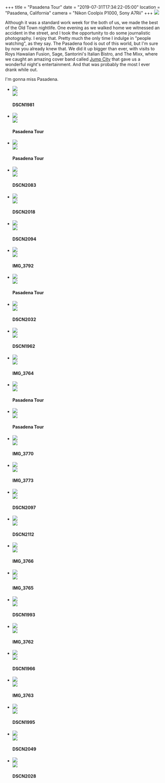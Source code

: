+++
title = "Pasadena Tour"
date = "2019-07-31T17:34:22-05:00"
location = "Pasadena, California"
camera = "Nikon Coolpix P1000, Sony A7Rii"
+++
<img src="https://live.staticflickr.com/65535/48426533512_b6464a1f29_o.jpg">
<!--more-->

Although it was a standard work week for the both of us, we made the best of the Old Town nightlife. One evening as we walked home we witnessed an accident in the street, and I took the opportunity to do some journalistic photography. I enjoy that. Pretty much the only time I indulge in "people watching", as they say. The Pasadena food is out of this world, but I'm sure by now you already knew that. We did it up bigger than ever, with visits to Roys Hawaiian Fusion, Sage, Santorini's Italian Bistro, and The Mixx, where we caught an amazing cover band called [Jump City](http://jumpcity.rocks) that gave us a wonderful night's entertainment. And that was probably the most I ever drank while out.

I'm gonna miss Pasadena. 

<div class="container-fluid">
<div class="demo-gallery dark mrb35">
	<ul id="lightgallery" class="list-unstyled row">
		<li data-sub-html="<h4>DSCN1981</h4><p>          </p>" data-src="https://live.staticflickr.com/65535/48426389536_c420a2b667_o.jpg" class="col-xs-6 col-sm-4 col-md-3">
			<a href><img class="img-responsive" src="https://live.staticflickr.com/65535/48426389536_e26216bcc2.jpg"><div class="demo-gallery-poster"><img src="/img/zoom.png"></div></a><div class="wp-caption-text"><h4>DSCN1981</h4><p>          </p></div></li>
		<li data-sub-html="<h4>Pasadena Tour</h4><p></p>" data-src="https://live.staticflickr.com/65535/48426390296_b729f7c0e8_o.jpg" class="col-xs-6 col-sm-4 col-md-3">
			<a href><img class="img-responsive" src="https://live.staticflickr.com/65535/48426390296_80db48957b.jpg"><div class="demo-gallery-poster"><img src="/img/zoom.png"></div></a><div class="wp-caption-text"><h4>Pasadena Tour</h4><p></p></div></li>
		<li data-sub-html="<h4>Pasadena Tour</h4><p></p>" data-src="https://live.staticflickr.com/65535/48426533122_48bf746977_o.jpg" class="col-xs-6 col-sm-4 col-md-3">
			<a href><img class="img-responsive" src="https://live.staticflickr.com/65535/48426533122_15f8a6cd2d.jpg"><div class="demo-gallery-poster"><img src="/img/zoom.png"></div></a><div class="wp-caption-text"><h4>Pasadena Tour</h4><p></p></div></li>
		<li data-sub-html="<h4>DSCN2083</h4><p></p>" data-src="https://live.staticflickr.com/65535/48426388886_7bba41c06c_o.jpg" class="col-xs-6 col-sm-4 col-md-3">
			<a href><img class="img-responsive" src="https://live.staticflickr.com/65535/48426388886_275be882b6.jpg"><div class="demo-gallery-poster"><img src="/img/zoom.png"></div></a><div class="wp-caption-text"><h4>DSCN2083</h4><p></p></div></li>
		<li data-sub-html="<h4>DSCN2018</h4><p>          </p>" data-src="https://live.staticflickr.com/65535/48426390011_c010c58223_o.jpg" class="col-xs-6 col-sm-4 col-md-3">
			<a href><img class="img-responsive" src="https://live.staticflickr.com/65535/48426390011_2f2b614037.jpg"><div class="demo-gallery-poster"><img src="/img/zoom.png"></div></a><div class="wp-caption-text"><h4>DSCN2018</h4><p>          </p></div></li>
		<li data-sub-html="<h4>DSCN2094</h4><p></p>" data-src="https://live.staticflickr.com/65535/48426530792_d099179f11_o.jpg" class="col-xs-6 col-sm-4 col-md-3">
			<a href><img class="img-responsive" src="https://live.staticflickr.com/65535/48426530792_c8b1704af3.jpg"><div class="demo-gallery-poster"><img src="/img/zoom.png"></div></a><div class="wp-caption-text"><h4>DSCN2094</h4><p></p></div></li>
		<li data-sub-html="<h4>IMG_3792</h4><p></p>" data-src="https://live.staticflickr.com/65535/48426531002_1961163591_o.jpg" class="col-xs-6 col-sm-4 col-md-3">
			<a href><img class="img-responsive" src="https://live.staticflickr.com/65535/48426531002_b0be412cb7.jpg"><div class="demo-gallery-poster"><img src="/img/zoom.png"></div></a><div class="wp-caption-text"><h4>IMG_3792</h4><p></p></div></li>
		<li data-sub-html="<h4>Pasadena Tour</h4><p></p>" data-src="https://live.staticflickr.com/65535/48426390596_74c5586558_o.jpg" class="col-xs-6 col-sm-4 col-md-3">
			<a href><img class="img-responsive" src="https://live.staticflickr.com/65535/48426390596_aee68c7f72.jpg"><div class="demo-gallery-poster"><img src="/img/zoom.png"></div></a><div class="wp-caption-text"><h4>Pasadena Tour</h4><p></p></div></li>
		<li data-sub-html="<h4>DSCN2032</h4><p>          </p>" data-src="https://live.staticflickr.com/65535/48426532377_255d274719_o.jpg" class="col-xs-6 col-sm-4 col-md-3">
			<a href><img class="img-responsive" src="https://live.staticflickr.com/65535/48426532377_856f3a0077.jpg"><div class="demo-gallery-poster"><img src="/img/zoom.png"></div></a><div class="wp-caption-text"><h4>DSCN2032</h4><p>          </p></div></li>
		<li data-sub-html="<h4>DSCN1962</h4><p>          </p>" data-src="https://live.staticflickr.com/65535/48426387631_e97df7b1e5_o.jpg" class="col-xs-6 col-sm-4 col-md-3">
			<a href><img class="img-responsive" src="https://live.staticflickr.com/65535/48426387631_8869afce78.jpg"><div class="demo-gallery-poster"><img src="/img/zoom.png"></div></a><div class="wp-caption-text"><h4>DSCN1962</h4><p>          </p></div></li>
		<li data-sub-html="<h4>IMG_3764</h4><p></p>" data-src="https://live.staticflickr.com/65535/48426528667_fcf654272c_o.jpg" class="col-xs-6 col-sm-4 col-md-3">
			<a href><img class="img-responsive" src="https://live.staticflickr.com/65535/48426528667_3ec23e5aa5.jpg"><div class="demo-gallery-poster"><img src="/img/zoom.png"></div></a><div class="wp-caption-text"><h4>IMG_3764</h4><p></p></div></li>
		<li data-sub-html="<h4>Pasadena Tour</h4><p></p>" data-src="https://live.staticflickr.com/65535/48426533512_b6464a1f29_o.jpg" class="col-xs-6 col-sm-4 col-md-3">
			<a href><img class="img-responsive" src="https://live.staticflickr.com/65535/48426533512_a36d5ea42f.jpg"><div class="demo-gallery-poster"><img src="/img/zoom.png"></div></a><div class="wp-caption-text"><h4>Pasadena Tour</h4><p></p></div></li>
		<li data-sub-html="<h4>Pasadena Tour</h4><p></p>" data-src="https://live.staticflickr.com/65535/48426390166_972ced7243_o.jpg" class="col-xs-6 col-sm-4 col-md-3">
			<a href><img class="img-responsive" src="https://live.staticflickr.com/65535/48426390166_380438ff68.jpg"><div class="demo-gallery-poster"><img src="/img/zoom.png"></div></a><div class="wp-caption-text"><h4>Pasadena Tour</h4><p></p></div></li>
		<li data-sub-html="<h4>IMG_3770</h4><p></p>" data-src="https://live.staticflickr.com/65535/48426385766_08e7bd424c_o.jpg" class="col-xs-6 col-sm-4 col-md-3">
			<a href><img class="img-responsive" src="https://live.staticflickr.com/65535/48426385766_aa3c8efe9a.jpg"><div class="demo-gallery-poster"><img src="/img/zoom.png"></div></a><div class="wp-caption-text"><h4>IMG_3770</h4><p></p></div></li>
		<li data-sub-html="<h4>IMG_3773</h4><p></p>" data-src="https://live.staticflickr.com/65535/48426529537_a1d2713542_o.jpg" class="col-xs-6 col-sm-4 col-md-3">
			<a href><img class="img-responsive" src="https://live.staticflickr.com/65535/48426529537_8e3ce17088.jpg"><div class="demo-gallery-poster"><img src="/img/zoom.png"></div></a><div class="wp-caption-text"><h4>IMG_3773</h4><p></p></div></li>
		<li data-sub-html="<h4>DSCN2097</h4><p></p>" data-src="https://live.staticflickr.com/65535/48426531317_36c8005657_o.jpg" class="col-xs-6 col-sm-4 col-md-3">
			<a href><img class="img-responsive" src="https://live.staticflickr.com/65535/48426531317_24acf0db8b.jpg"><div class="demo-gallery-poster"><img src="/img/zoom.png"></div></a><div class="wp-caption-text"><h4>DSCN2097</h4><p></p></div></li>
		<li data-sub-html="<h4>DSCN2112</h4><p>          </p>" data-src="https://live.staticflickr.com/65535/48426530507_dce8c99e2a_o.jpg" class="col-xs-6 col-sm-4 col-md-3">
			<a href><img class="img-responsive" src="https://live.staticflickr.com/65535/48426530507_eb8d2883fd.jpg"><div class="demo-gallery-poster"><img src="/img/zoom.png"></div></a><div class="wp-caption-text"><h4>DSCN2112</h4><p>          </p></div></li>
		<li data-sub-html="<h4>IMG_3766</h4><p></p>" data-src="https://live.staticflickr.com/65535/48426528977_f3f145b69b_o.jpg" class="col-xs-6 col-sm-4 col-md-3">
			<a href><img class="img-responsive" src="https://live.staticflickr.com/65535/48426528977_a624cc89aa.jpg"><div class="demo-gallery-poster"><img src="/img/zoom.png"></div></a><div class="wp-caption-text"><h4>IMG_3766</h4><p></p></div></li>
		<li data-sub-html="<h4>IMG_3765</h4><p></p>" data-src="https://live.staticflickr.com/65535/48426385116_40dd79d3a8_o.jpg" class="col-xs-6 col-sm-4 col-md-3">
			<a href><img class="img-responsive" src="https://live.staticflickr.com/65535/48426385116_5c5d2a357a.jpg"><div class="demo-gallery-poster"><img src="/img/zoom.png"></div></a><div class="wp-caption-text"><h4>IMG_3765</h4><p></p></div></li>
		<li data-sub-html="<h4>DSCN1993</h4><p>          </p>" data-src="https://live.staticflickr.com/65535/48426389076_21038c9be1_o.jpg" class="col-xs-6 col-sm-4 col-md-3">
			<a href><img class="img-responsive" src="https://live.staticflickr.com/65535/48426389076_1bd81373fe.jpg"><div class="demo-gallery-poster"><img src="/img/zoom.png"></div></a><div class="wp-caption-text"><h4>DSCN1993</h4><p>          </p></div></li>
		<li data-sub-html="<h4>IMG_3762</h4><p></p>" data-src="https://live.staticflickr.com/65535/48426530017_1f56f22daa_o.jpg" class="col-xs-6 col-sm-4 col-md-3">
			<a href><img class="img-responsive" src="https://live.staticflickr.com/65535/48426530017_08cb558873.jpg"><div class="demo-gallery-poster"><img src="/img/zoom.png"></div></a><div class="wp-caption-text"><h4>IMG_3762</h4><p></p></div></li>
		<li data-sub-html="<h4>DSCN1966</h4><p>          </p>" data-src="https://live.staticflickr.com/65535/48426528032_95f0099773_o.jpg" class="col-xs-6 col-sm-4 col-md-3">
			<a href><img class="img-responsive" src="https://live.staticflickr.com/65535/48426528032_d463d28b7e.jpg"><div class="demo-gallery-poster"><img src="/img/zoom.png"></div></a><div class="wp-caption-text"><h4>DSCN1966</h4><p>          </p></div></li>
		<li data-sub-html="<h4>IMG_3763</h4><p></p>" data-src="https://live.staticflickr.com/65535/48426387206_c2c57067c5_o.jpg" class="col-xs-6 col-sm-4 col-md-3">
			<a href><img class="img-responsive" src="https://live.staticflickr.com/65535/48426387206_94c9b40aee.jpg"><div class="demo-gallery-poster"><img src="/img/zoom.png"></div></a><div class="wp-caption-text"><h4>IMG_3763</h4><p></p></div></li>
		<li data-sub-html="<h4>DSCN1995</h4><p>          </p>" data-src="https://live.staticflickr.com/65535/48426389271_f8f4e49d20_o.jpg" class="col-xs-6 col-sm-4 col-md-3">
			<a href><img class="img-responsive" src="https://live.staticflickr.com/65535/48426389271_7627140491.jpg"><div class="demo-gallery-poster"><img src="/img/zoom.png"></div></a><div class="wp-caption-text"><h4>DSCN1995</h4><p>          </p></div></li>
		<li data-sub-html="<h4>DSCN2049</h4><p>          </p>" data-src="https://live.staticflickr.com/65535/48426529247_7b7e822444_o.jpg" class="col-xs-6 col-sm-4 col-md-3">
			<a href><img class="img-responsive" src="https://live.staticflickr.com/65535/48426529247_0762b51a69.jpg"><div class="demo-gallery-poster"><img src="/img/zoom.png"></div></a><div class="wp-caption-text"><h4>DSCN2049</h4><p>          </p></div></li>
		<li data-sub-html="<h4>DSCN2028</h4><p>          </p>" data-src="https://live.staticflickr.com/65535/48426384711_0dff8e19e3_o.jpg" class="col-xs-6 col-sm-4 col-md-3">
			<a href><img class="img-responsive" src="https://live.staticflickr.com/65535/48426384711_762181f361.jpg"><div class="demo-gallery-poster"><img src="/img/zoom.png"></div></a><div class="wp-caption-text"><h4>DSCN2028</h4><p>          </p></div></li>
	</ul>
</div>
</div>
